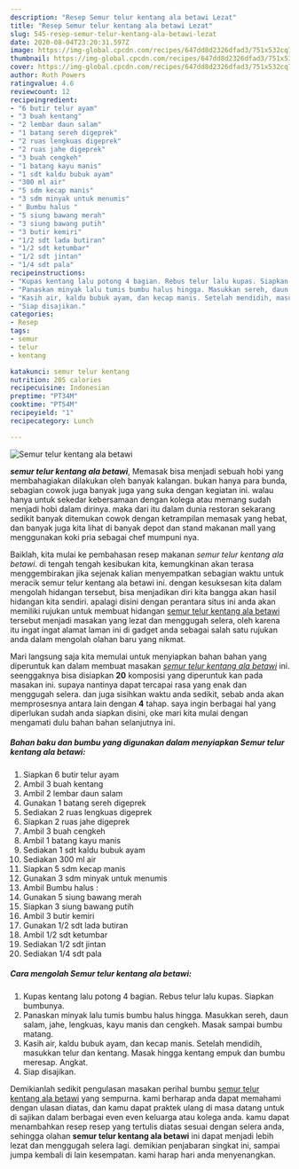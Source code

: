 ```yaml
---
description: "Resep Semur telur kentang ala betawi Lezat"
title: "Resep Semur telur kentang ala betawi Lezat"
slug: 545-resep-semur-telur-kentang-ala-betawi-lezat
date: 2020-08-04T23:20:31.597Z
image: https://img-global.cpcdn.com/recipes/647dd8d2326dfad3/751x532cq70/semur-telur-kentang-ala-betawi-foto-resep-utama.jpg
thumbnail: https://img-global.cpcdn.com/recipes/647dd8d2326dfad3/751x532cq70/semur-telur-kentang-ala-betawi-foto-resep-utama.jpg
cover: https://img-global.cpcdn.com/recipes/647dd8d2326dfad3/751x532cq70/semur-telur-kentang-ala-betawi-foto-resep-utama.jpg
author: Ruth Powers
ratingvalue: 4.6
reviewcount: 12
recipeingredient:
- "6 butir telur ayam"
- "3 buah kentang"
- "2 lembar daun salam"
- "1 batang sereh digeprek"
- "2 ruas lengkuas digeprek"
- "2 ruas jahe digeprek"
- "3 buah cengkeh"
- "1 batang kayu manis"
- "1 sdt kaldu bubuk ayam"
- "300 ml air"
- "5 sdm kecap manis"
- "3 sdm minyak untuk menumis"
- " Bumbu halus "
- "5 siung bawang merah"
- "3 siung bawang putih"
- "3 butir kemiri"
- "1/2 sdt lada butiran"
- "1/2 sdt ketumbar"
- "1/2 sdt jintan"
- "1/4 sdt pala"
recipeinstructions:
- "Kupas kentang lalu potong 4 bagian. Rebus telur lalu kupas. Siapkan bumbunya."
- "Panaskan minyak lalu tumis bumbu halus hingga. Masukkan sereh, daun salam, jahe, lengkuas, kayu manis dan cengkeh. Masak sampai bumbu matang."
- "Kasih air, kaldu bubuk ayam, dan kecap manis. Setelah mendidih, masukkan telur dan kentang. Masak hingga kentang empuk dan bumbu meresap. Angkat."
- "Siap disajikan."
categories:
- Resep
tags:
- semur
- telur
- kentang

katakunci: semur telur kentang 
nutrition: 205 calories
recipecuisine: Indonesian
preptime: "PT34M"
cooktime: "PT54M"
recipeyield: "1"
recipecategory: Lunch

---
```



![Semur telur kentang ala betawi](https://img-global.cpcdn.com/recipes/647dd8d2326dfad3/751x532cq70/semur-telur-kentang-ala-betawi-foto-resep-utama.jpg)

<b><i>semur telur kentang ala betawi</i></b>, Memasak bisa menjadi sebuah hobi yang membahagiakan dilakukan oleh banyak kalangan. bukan hanya para bunda, sebagian cowok juga banyak juga yang suka dengan kegiatan ini. walau hanya untuk sekedar kebersamaan dengan kolega atau memang sudah menjadi hobi dalam dirinya. maka dari itu dalam dunia restoran sekarang sedikit banyak ditemukan cowok dengan ketrampilan memasak yang hebat, dan banyak juga kita lihat di banyak depot dan stand makanan mall yang menggunakan koki pria sebagai chef mumpuni nya.



Baiklah, kita mulai ke pembahasan resep makanan <i>semur telur kentang ala betawi</i>. di tengah tengah kesibukan kita, kemungkinan akan terasa menggembirakan jika sejenak kalian menyempatkan sebagian waktu untuk meracik semur telur kentang ala betawi ini. dengan kesuksesan kita dalam mengolah hidangan tersebut, bisa menjadikan diri kita bangga akan hasil hidangan kita sendiri. apalagi disini dengan perantara situs ini anda akan memiliki rujukan untuk membuat hidangan <u>semur telur kentang ala betawi</u> tersebut menjadi masakan yang lezat dan menggugah selera, oleh karena itu ingat ingat alamat laman ini di gadget anda sebagai salah satu rujukan anda dalam mengolah olahan baru yang nikmat.


Mari langsung saja kita memulai untuk menyiapkan bahan bahan yang diperuntuk kan dalam membuat masakan <u><i>semur telur kentang ala betawi</i></u> ini. seenggaknya bisa disiapkan <b>20</b> komposisi yang diperuntuk kan pada masakan ini. supaya nantinya dapat tercapai rasa yang enak dan menggugah selera. dan juga sisihkan waktu anda sedikit, sebab anda akan memprosesnya antara lain dengan <b>4</b> tahap. saya ingin berbagai hal yang diperlukan sudah anda siapkan disini, oke mari kita mulai dengan mengamati dulu bahan bahan selanjutnya ini.

<!--inarticleads1-->

##### Bahan baku dan bumbu yang digunakan dalam menyiapkan Semur telur kentang ala betawi:

1. Siapkan 6 butir telur ayam
1. Ambil 3 buah kentang
1. Ambil 2 lembar daun salam
1. Gunakan 1 batang sereh digeprek
1. Sediakan 2 ruas lengkuas digeprek
1. Siapkan 2 ruas jahe digeprek
1. Ambil 3 buah cengkeh
1. Ambil 1 batang kayu manis
1. Sediakan 1 sdt kaldu bubuk ayam
1. Sediakan 300 ml air
1. Siapkan 5 sdm kecap manis
1. Gunakan 3 sdm minyak untuk menumis
1. Ambil  Bumbu halus :
1. Gunakan 5 siung bawang merah
1. Siapkan 3 siung bawang putih
1. Ambil 3 butir kemiri
1. Gunakan 1/2 sdt lada butiran
1. Ambil 1/2 sdt ketumbar
1. Sediakan 1/2 sdt jintan
1. Sediakan 1/4 sdt pala




<!--inarticleads2-->

##### Cara mengolah Semur telur kentang ala betawi:

1. Kupas kentang lalu potong 4 bagian. Rebus telur lalu kupas. Siapkan bumbunya.
1. Panaskan minyak lalu tumis bumbu halus hingga. Masukkan sereh, daun salam, jahe, lengkuas, kayu manis dan cengkeh. Masak sampai bumbu matang.
1. Kasih air, kaldu bubuk ayam, dan kecap manis. Setelah mendidih, masukkan telur dan kentang. Masak hingga kentang empuk dan bumbu meresap. Angkat.
1. Siap disajikan.




Demikianlah sedikit pengulasan masakan perihal bumbu <u>semur telur kentang ala betawi</u> yang sempurna. kami berharap anda dapat memahami dengan ulasan diatas, dan kamu dapat praktek ulang di masa datang untuk di sajikan dalam berbagai even even keluarga atau kolega anda. kamu dapat menambahkan resep resep yang tertulis diatas sesuai dengan selera anda, sehingga olahan <b>semur telur kentang ala betawi</b> ini dapat menjadi lebih lezat dan menggugah selera lagi. demikian penjabaran singkat ini, sampai jumpa kembali di lain kesempatan. kami harap hari anda menyenangkan.
